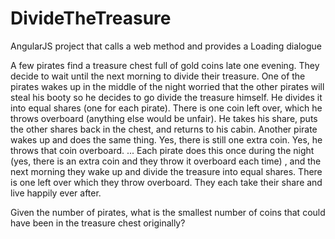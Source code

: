 # DivideTheTreasure
AngularJS project that calls a web method and provides a Loading dialogue

 A few pirates find a treasure chest full of gold coins late one evening.
 They decide to wait until the next morning to divide their treasure.
 One of the pirates wakes up in the middle of the night worried that the other pirates will steal his booty so he decides  to go divide the treasure himself.
 He divides it into equal shares (one for each pirate). There is one coin left over, which he throws overboard (anything  else would be unfair). He takes his share, puts the other shares back in the chest, and returns to his cabin.
 Another pirate wakes up and does the same thing. Yes, there is still one extra coin. Yes, he throws that coin overboard.
 ... Each pirate does this once during the night (yes, there is an extra coin and they throw it overboard each time) ,    and the next morning they wake up and divide the treasure into equal shares. There is one left over which they throw     overboard. They each take their share and live happily ever after.
 
 Given the number of pirates, what is the smallest number of coins that could have been in the treasure chest originally?
